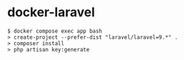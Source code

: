 # docker-laravel

```
$ docker compose exec app bash 
> create-project --prefer-dist "laravel/laravel=9.*" .
> composer install
> php artisan key:generate
```
